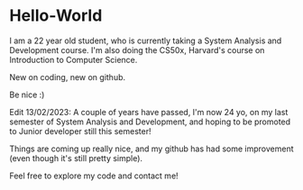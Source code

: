# Hello-World

I am a 22 year old student, who is currently taking a System Analysis and Development course.
I'm also doing the CS50x, Harvard's course on Introduction to Computer Science.

New on coding, new on github.

Be nice :)


Edit 13/02/2023:
  A couple of years have passed, I'm now 24 yo, on my last semester of System Analysis and Development, and hoping to be promoted to Junior developer still this semester!
  
  Things are coming up really nice, and my github has had some improvement (even though it's still pretty simple).
 
 Feel free to explore my code and contact me!
